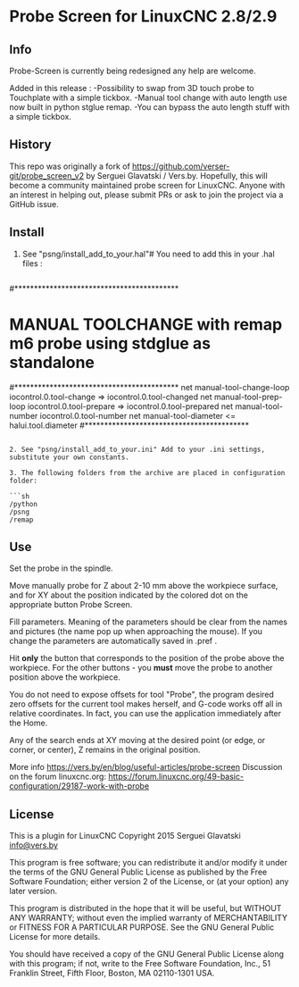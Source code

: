 # Probe Screen for LinuxCNC 2.8/2.9

## Info

Probe-Screen is currently being redesigned any help are welcome.

Added in this release :
-Possibility to swap from 3D touch probe to Touchplate with a simple tickbox.
-Manual tool change with auto length use now built in python stglue remap.
-You can bypass the auto length stuff with a simple tickbox.

## History

This repo was originally a fork of <https://github.com/verser-git/probe_screen_v2> by Serguei Glavatski / Vers.by. Hopefully, this will become a community maintained probe screen for LinuxCNC. Anyone with an interest in helping out, please submit PRs or ask to join the project via a GitHub issue.

## Install

1. See "psng/install_add_to_your.hal"# 
    You need to add this in your .hal files :

   ```sh
#******************************************
# MANUAL TOOLCHANGE with remap m6 probe using stdglue as standalone
#******************************************
net manual-tool-change-loop    iocontrol.0.tool-change      => iocontrol.0.tool-changed
net manual-tool-prep-loop      iocontrol.0.tool-prepare     => iocontrol.0.tool-prepared
net manual-tool-number         iocontrol.0.tool-number
net manual-tool-diameter                                    <= halui.tool.diameter
#******************************************
   ```

2. See "psng/install_add_to_your.ini" Add to your .ini settings, substitute your own constants.

3. The following folders from the archive are placed in configuration folder:

   ```sh
   /python
   /psng
   /remap
   ```

## Use

Set the probe in the spindle.

Move manually probe for Z about 2-10 mm above the workpiece surface,
and for XY about the position indicated by the colored dot on the appropriate button Probe Screen.

Fill parameters. Meaning of the parameters should be clear from the names and pictures (the name pop up when approaching the mouse). If you change the parameters are automatically saved in .pref .

Hit **only** the button that corresponds to the position of the probe above the workpiece. For the other buttons - you **must** move the probe to another position above the workpiece.

You do not need to expose offsets for tool "Probe", the program desired zero offsets for the current tool makes herself, and G-code works off all in relative coordinates.
In fact, you can use the application immediately after the Home.

Any of the search ends at XY moving at the desired point (or edge, or corner, or center), Z remains in the original position.

More info <https://vers.by/en/blog/useful-articles/probe-screen>
Discussion on the forum linuxcnc.org: <https://forum.linuxcnc.org/49-basic-configuration/29187-work-with-probe>

## License

   This is a plugin for LinuxCNC
   Copyright 2015 Serguei Glavatski <info@vers.by>

   This program is free software; you can redistribute it and/or modify
   it under the terms of the GNU General Public License as published by
   the Free Software Foundation; either version 2 of the License, or
   (at your option) any later version.

   This program is distributed in the hope that it will be useful,
   but WITHOUT ANY WARRANTY; without even the implied warranty of
   MERCHANTABILITY or FITNESS FOR A PARTICULAR PURPOSE.  See the
   GNU General Public License for more details.

   You should have received a copy of the GNU General Public License
   along with this program; if not, write to the Free Software
   Foundation, Inc., 51 Franklin Street, Fifth Floor, Boston, MA 02110-1301 USA.
